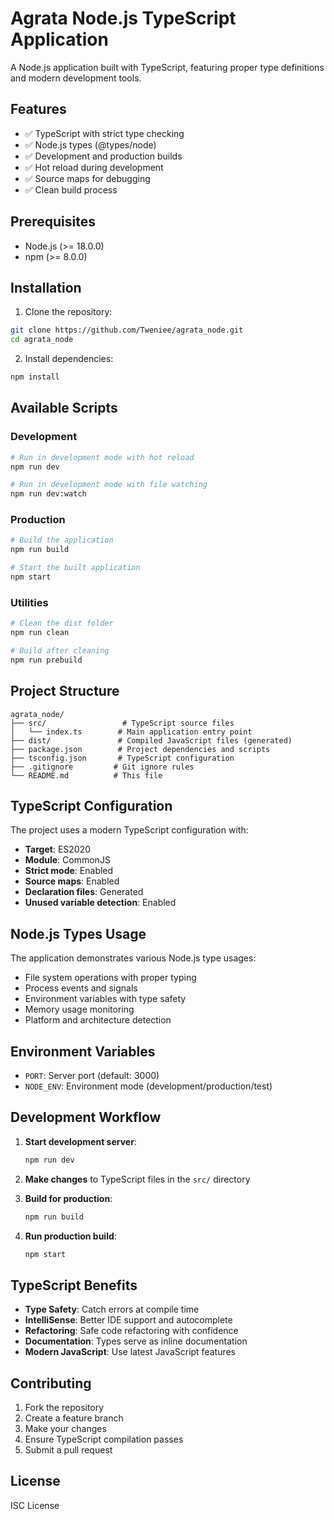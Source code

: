 # Agrata Node.js TypeScript Application

A Node.js application built with TypeScript, featuring proper type definitions and modern development tools.

## Features

- ✅ TypeScript with strict type checking
- ✅ Node.js types (@types/node)
- ✅ Development and production builds
- ✅ Hot reload during development
- ✅ Source maps for debugging
- ✅ Clean build process

## Prerequisites

- Node.js (>= 18.0.0)
- npm (>= 8.0.0)

## Installation

1. Clone the repository:
```bash
git clone https://github.com/Tweniee/agrata_node.git
cd agrata_node
```

2. Install dependencies:
```bash
npm install
```

## Available Scripts

### Development
```bash
# Run in development mode with hot reload
npm run dev

# Run in development mode with file watching
npm run dev:watch
```

### Production
```bash
# Build the application
npm run build

# Start the built application
npm start
```

### Utilities
```bash
# Clean the dist folder
npm run clean

# Build after cleaning
npm run prebuild
```

## Project Structure

```
agrata_node/
├── src/                 # TypeScript source files
│   └── index.ts        # Main application entry point
├── dist/               # Compiled JavaScript files (generated)
├── package.json        # Project dependencies and scripts
├── tsconfig.json       # TypeScript configuration
├── .gitignore         # Git ignore rules
└── README.md          # This file
```

## TypeScript Configuration

The project uses a modern TypeScript configuration with:

- **Target**: ES2020
- **Module**: CommonJS
- **Strict mode**: Enabled
- **Source maps**: Enabled
- **Declaration files**: Generated
- **Unused variable detection**: Enabled

## Node.js Types Usage

The application demonstrates various Node.js type usages:

- File system operations with proper typing
- Process events and signals
- Environment variables with type safety
- Memory usage monitoring
- Platform and architecture detection

## Environment Variables

- `PORT`: Server port (default: 3000)
- `NODE_ENV`: Environment mode (development/production/test)

## Development Workflow

1. **Start development server**:
   ```bash
   npm run dev
   ```

2. **Make changes** to TypeScript files in the `src/` directory

3. **Build for production**:
   ```bash
   npm run build
   ```

4. **Run production build**:
   ```bash
   npm start
   ```

## TypeScript Benefits

- **Type Safety**: Catch errors at compile time
- **IntelliSense**: Better IDE support and autocomplete
- **Refactoring**: Safe code refactoring with confidence
- **Documentation**: Types serve as inline documentation
- **Modern JavaScript**: Use latest JavaScript features

## Contributing

1. Fork the repository
2. Create a feature branch
3. Make your changes
4. Ensure TypeScript compilation passes
5. Submit a pull request

## License

ISC License